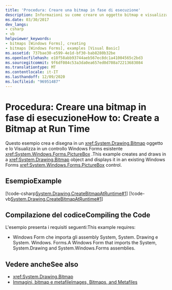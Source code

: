 ```yaml
---
title: 'Procedura: Creare una bitmap in fase di esecuzione'
description: Informazioni su come creare un oggetto bitmap e visualizzarlo in un controllo Windows Forms PictureBox esistente.
ms.date: 03/30/2017
dev_langs:
- csharp
- vb
helpviewer_keywords:
- bitmaps [Windows Forms], creating
- bitmaps [Windows Forms], examples [Visual Basic]
ms.assetid: 737bae30-e599-4e1d-bf30-bab8280b32be
ms.openlocfilehash: e18f58abb93744aeb567ec8dc1a41004565c2bd3
ms.sourcegitcommit: 9f6df084c53a3da0ea657ed0d708a72213683084
ms.translationtype: MT
ms.contentlocale: it-IT
ms.lasthandoff: 12/09/2020
ms.locfileid: "96951487"
---
```

# <a name="how-to-create-a-bitmap-at-run-time"></a><span data-ttu-id="35d73-103">Procedura: Creare una bitmap in fase di esecuzione</span><span class="sxs-lookup"><span data-stu-id="35d73-103">How to: Create a Bitmap at Run Time</span></span>
<span data-ttu-id="35d73-104">Questo esempio crea e disegna in un <xref:System.Drawing.Bitmap> oggetto e lo Visualizza in un controllo Windows Forms esistente <xref:System.Windows.Forms.PictureBox> .</span><span class="sxs-lookup"><span data-stu-id="35d73-104">This example creates and draws in a <xref:System.Drawing.Bitmap> object and displays it in an existing Windows Forms <xref:System.Windows.Forms.PictureBox> control.</span></span>  
  
## <a name="example"></a><span data-ttu-id="35d73-105">Esempio</span><span class="sxs-lookup"><span data-stu-id="35d73-105">Example</span></span>  
 [!code-csharp[System.Drawing.CreateBitmapAtRuntime#1](~/samples/snippets/csharp/VS_Snippets_Winforms/System.Drawing.CreateBitmapAtRuntime/CS/Form1.cs#1)]
 [!code-vb[System.Drawing.CreateBitmapAtRuntime#1](~/samples/snippets/visualbasic/VS_Snippets_Winforms/System.Drawing.CreateBitmapAtRuntime/VB/Form1.vb#1)]  
  
## <a name="compiling-the-code"></a><span data-ttu-id="35d73-106">Compilazione del codice</span><span class="sxs-lookup"><span data-stu-id="35d73-106">Compiling the Code</span></span>  
 <span data-ttu-id="35d73-107">L'esempio presenta i requisiti seguenti:</span><span class="sxs-lookup"><span data-stu-id="35d73-107">This example requires:</span></span>  
  
- <span data-ttu-id="35d73-108">Windows Form che importa gli assembly System, System. Drawing e System. Windows. Forms.</span><span class="sxs-lookup"><span data-stu-id="35d73-108">A Windows Form that imports the System, System.Drawing and System.Windows.Forms assemblies.</span></span>  
  
## <a name="see-also"></a><span data-ttu-id="35d73-109">Vedere anche</span><span class="sxs-lookup"><span data-stu-id="35d73-109">See also</span></span>

- <xref:System.Drawing.Bitmap>
- [<span data-ttu-id="35d73-110">Immagini, bitmap e metafile</span><span class="sxs-lookup"><span data-stu-id="35d73-110">Images, Bitmaps, and Metafiles</span></span>](images-bitmaps-and-metafiles.md)
